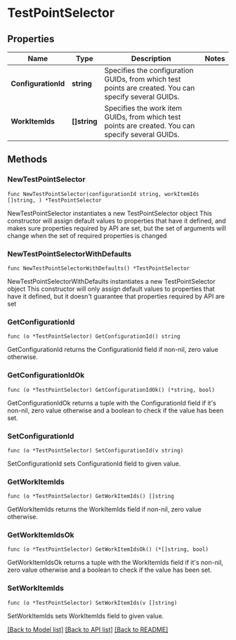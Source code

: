 # TestPointSelector

## Properties

Name | Type | Description | Notes
------------ | ------------- | ------------- | -------------
**ConfigurationId** | **string** | Specifies the configuration GUIDs, from which test points are created. You can specify several GUIDs. | 
**WorkItemIds** | **[]string** | Specifies the work item GUIDs, from which test points are created. You can specify several GUIDs. | 

## Methods

### NewTestPointSelector

`func NewTestPointSelector(configurationId string, workItemIds []string, ) *TestPointSelector`

NewTestPointSelector instantiates a new TestPointSelector object
This constructor will assign default values to properties that have it defined,
and makes sure properties required by API are set, but the set of arguments
will change when the set of required properties is changed

### NewTestPointSelectorWithDefaults

`func NewTestPointSelectorWithDefaults() *TestPointSelector`

NewTestPointSelectorWithDefaults instantiates a new TestPointSelector object
This constructor will only assign default values to properties that have it defined,
but it doesn't guarantee that properties required by API are set

### GetConfigurationId

`func (o *TestPointSelector) GetConfigurationId() string`

GetConfigurationId returns the ConfigurationId field if non-nil, zero value otherwise.

### GetConfigurationIdOk

`func (o *TestPointSelector) GetConfigurationIdOk() (*string, bool)`

GetConfigurationIdOk returns a tuple with the ConfigurationId field if it's non-nil, zero value otherwise
and a boolean to check if the value has been set.

### SetConfigurationId

`func (o *TestPointSelector) SetConfigurationId(v string)`

SetConfigurationId sets ConfigurationId field to given value.


### GetWorkItemIds

`func (o *TestPointSelector) GetWorkItemIds() []string`

GetWorkItemIds returns the WorkItemIds field if non-nil, zero value otherwise.

### GetWorkItemIdsOk

`func (o *TestPointSelector) GetWorkItemIdsOk() (*[]string, bool)`

GetWorkItemIdsOk returns a tuple with the WorkItemIds field if it's non-nil, zero value otherwise
and a boolean to check if the value has been set.

### SetWorkItemIds

`func (o *TestPointSelector) SetWorkItemIds(v []string)`

SetWorkItemIds sets WorkItemIds field to given value.



[[Back to Model list]](../README.md#documentation-for-models) [[Back to API list]](../README.md#documentation-for-api-endpoints) [[Back to README]](../README.md)


